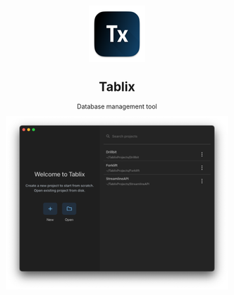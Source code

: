 <div align="center">
  <img align="center" width="128px" src="./crates/tablix-tauri/icons/icon.png" />
	<h1 align="center"><b>Tablix</b></h1>
	<p align="center">
		Database management tool
  </p>
</div>

<img align="center" src="./assets/welcome.png" alt="Welcome Page Screenshot" />

